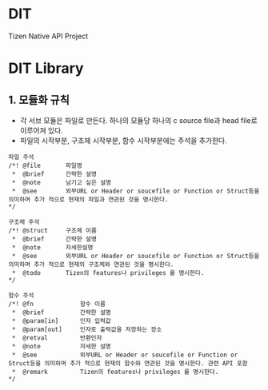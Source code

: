 # DIT
Tizen Native API Project

# DIT Library
## 1. 모듈화 규칙
* 각 서브 모듈은 파일로 만든다. 하나의 모듈당 하나의 c source file과 head file로 이루어져 있다.
* 파일의 시작부분, 구조체 시작부분, 함수 시작부분에는 주석을 추가한다.

```
파일 주석
/*!	@file		파일명
 *	@brief		간략한 설명
 *	@note		남기고 싶은 설명
 *	@see		외부URL or Header or soucefile or Function or Struct등을 의미하며 추가 적으로 현재의 파일과 연관된 것을 명시한다.
*/

구조체 주석
/*!	@struct		구조체 이름
 *	@brief		간략한 설명
 *	@note		자세한설명
 *	@see 		외부URL or Header or soucefile or Function or Struct등을 의미하며 추가 적으로 현재의 구조체와 연관된 것을 명시한다.
 *	@todo 		Tizen의 features나 privileges 를 명시한다.
*/

함수 주석
/*!	@fn 			함수 이름
 *	@brief 			간략한 설명
 *	@param[in]		인자 입력값
 *	@param[out] 	인자로 출력값을 저장하는 장소
 *	@retval 		반환인자
 *	@note 			자세한 설명
 *	@see 			외부URL or Header or soucefile or Function or Struct등을 의미하며 추가 적으로 현재의 함수와 연관된 것을 명시한다. 관련 API 포함
 *	@remark 		Tizen의 features나 privileges 를 명시한다.
*/
```



